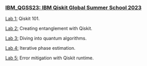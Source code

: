 ### [IBM_QGSS23: IBM Qiskit Global Summer School 2023](https://github.com/bavba/Quantum_computing/tree/main/IBM_QGSS23)

[Lab 1:](https://github.com/bavba/Quantum_computing/blob/main/IBM_QGSS23/labs/lab1_qiskit_101.ipynb) Qiskit 101.

[Lab 2:](https://github.com/bavba/Quantum_computing/blob/main/IBM_QGSS23/labs/lab2_creating_entanglement_with_qiskit.ipynb) Creating entanglement with Qiskit.

[Lab 3:](https://github.com/bavba/Quantum_computing/blob/main/IBM_QGSS23/labs/lab3_diving_into_quantum_algorithms.ipynb) Diving into quantum algorithms.

[Lab 4:](https://github.com/bavba/Quantum_computing/blob/main/IBM_QGSS23/labs/lab4_iterative_phase_estimation.ipynb) Iterative phase estimation.

[Lab 5:](https://github.com/bavba/Quantum_computing/blob/main/IBM_QGSS23/labs/lab5_error_mitigation_with_qiskit_runtime.ipynb) Error mitigation with Qiskit runtime.
